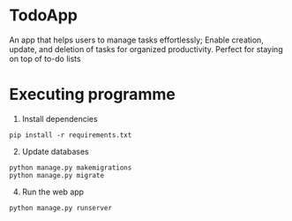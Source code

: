 # TodoApp
An app that helps users to manage tasks effortlessly; Enable creation, update, and deletion of tasks for organized productivity. Perfect for staying on top of to-do lists

# Executing programme
1. Install dependencies
```
pip install -r requirements.txt
```
2. Update databases
```
python manage.py makemigrations
python manage.py migrate
```
4. Run the web app
```
python manage.py runserver
```
